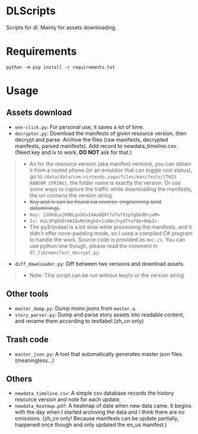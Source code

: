 # DLScripts
Scripts for dl. Mainly for assets downloading.
# Requirements
`python -m pip install -r requirements.txt`
# Usage
## Assets download
- ```one-click.py```: For personal use, it saves a lot of time.
- ```decrypter.py```: Download the manifests of given resource version, then decrypt and parse. Archive the files (raw manifests, decrypted manifests, parsed manifests). Add record to newdata_timeline.csv. (Need key and iv to work, **DO NOT** ask for that.)  
> - As for the resource version (aka manifest version), you can obtain it from a rooted phone (or an emulator that can toggle root status), go to ```/data/data/com.nintendo.zaga/files/manifests/{THIS RANDOM STRING}```, the folder name is exactly the version. Or use some ways to capture the traffic while downloading the manifests, the url contains the version string.
> - ~~Key and iv can be found via reverse-engineering (and datamining).~~
> - ```Key: 2JDKdLwjKMDLgxXGsI4AxBQ9t7d7of9Jp5gQkdBryoM=```
> - ```Iv: HzL3PqQVDY4H1QvMn5KghO+Is8NnJ+ydTYafQb+8HpI=```
> - The py3rijndael is a bit slow while processing the manifests, and it didn't offer none-padding mode, so I used a compiled C# program to handle the work. Source code is provided as ```dec.cs```. You can use python one though, please read the comment in ```dl_lib/manifest_decrypt.py```.
- ```diff_downloader.py```: Diff between two versions and download assets.
> - Note: This script can be run without key/iv or the version string.
## Other tools
- ```master_dump.py```: Dump mono jsons from ```master.a```.
- ```story_parser.py```: Dump and parse story assets into readable content, and rename them according to textlabel.(zh_cn only)
## Trash code
- ```master_json.py```: A tool that automatically generates master json files. (meaningless...)
## Others
- ```newdata_timeline.csv```: A simple csv database records the history resource version and note for each update.
- ```newdata_heatmap.pdf```: A heatmap of date when new data came. It begins with the day when I started archiving the data and I think there are no omissions. (zh_cn only! Because manifests can be update partially, happened once though and only updated the en_us manifest.)